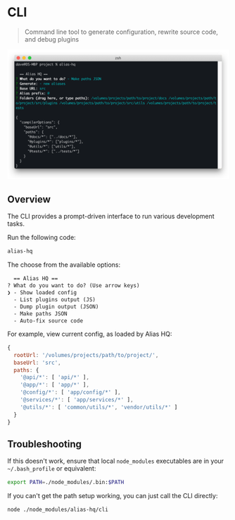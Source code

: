 # CLI

> Command line tool to generate configuration, rewrite source code, and debug plugins

![alias cli](./assets/cli.png)

## Overview

The CLI provides a prompt-driven interface to run various development tasks.

Run the following code:

```bash
alias-hq
```

The choose from the available options:

```
  == Alias HQ ==
? What do you want to do? (Use arrow keys)
❯ - Show loaded config
  - List plugins output (JS)
  - Dump plugin output (JSON)
  - Make paths JSON
  - Auto-fix source code
```

For example, view current config, as loaded by Alias HQ:

```js
{
  rootUrl: '/volumes/projects/path/to/project/',
  baseUrl: 'src',
  paths: {
    '@api/*': [ 'api/*' ],
    '@app/*': [ 'app/*' ],
    '@config/*': [ 'app/config/*' ],
    '@services/*': [ 'app/services/*' ],
    '@utils/*': [ 'common/utils/*', 'vendor/utils/*' ]
  }
}
```

## Troubleshooting

If this doesn't work, ensure that local `node_modules` executables are in your `~/.bash_profile` or equivalent: 

```bash
export PATH=./node_modules/.bin:$PATH
```

If you can't get the path setup working, you can just call the CLI directly:

```bash
node ./node_modules/alias-hq/cli
```

